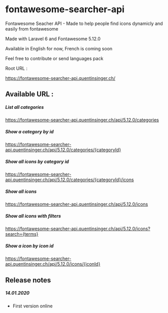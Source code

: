 fontawesome-searcher-api
=
Fontawesome Seacher API - Made to help people find icons dynamicly and easily from fontawesome

Made with Laravel 6 and Fontawesome 5.12.0

Available in English for now, French is coming soon

Feel free to contribute or send languages pack

Root URL :

https://fontawesome-searcher-api.quentinsinger.ch/

Available URL :
-
##### List all categories
https://fontawesome-searcher-api.quentinsinger.ch/api/5.12.0/categories

##### Show a category by id
https://fontawesome-searcher-api.quentinsinger.ch/api/5.12.0/categories/{categoryId}

##### Show all icons by category id
https://fontawesome-searcher-api.quentinsinger.ch/api/5.12.0/categories/{categoryId}/icons

##### Show all icons
https://fontawesome-searcher-api.quentinsinger.ch/api/5.12.0/icons

##### Show all icons with filters
https://fontawesome-searcher-api.quentinsinger.ch/api/5.12.0/icons?search={terms}

##### Show a icon by icon id
https://fontawesome-searcher-api.quentinsinger.ch/api/5.12.0/icons/{iconId}

Release notes
-
##### 14.01.2020
+ First version online

